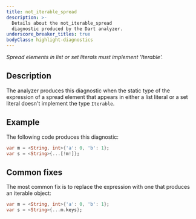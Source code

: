 ```yaml
---
title: not_iterable_spread
description: >-
  Details about the not_iterable_spread
  diagnostic produced by the Dart analyzer.
underscore_breaker_titles: true
bodyClass: highlight-diagnostics
---
```


_Spread elements in list or set literals must implement 'Iterable'._

## Description

The analyzer produces this diagnostic when the static type of the
expression of a spread element that appears in either a list literal or a
set literal doesn't implement the type `Iterable`.

## Example

The following code produces this diagnostic:

```dart
var m = <String, int>{'a': 0, 'b': 1};
var s = <String>{...[!m!]};
```

## Common fixes

The most common fix is to replace the expression with one that produces an
iterable object:

```dart
var m = <String, int>{'a': 0, 'b': 1};
var s = <String>{...m.keys};
```

